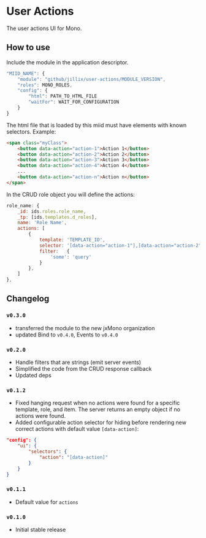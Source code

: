 User Actions
============

The user actions UI for Mono.

## How to use

Include the module in the application descriptor.

```js
"MIID_NAME": {
    "module": "github/jillix/user-actions/MODULE_VERSION",
    "roles": MONO_ROLES,
    "config": {
        "html": PATH_TO_HTML_FILE
        "waitFor": WAIT_FOR_CONFIGURATION
    }
}
```

The html file that is loaded by this miid must have elements with known selectors. Example:

```html
<span class="myClass">
    <button data-action="action-1">Action 1</button>
    <button data-action="action-2">Action 2</button>
    <button data-action="action-3">Action 3</button>
    <button data-action="action-4">Action 4</button>
    ...
    <button data-action="action-n">Action n</button>
</span>
```

In the CRUD role object you will define the actions:

```js
role_name: {
    _id: ids.roles.role_name,
    _tp: [ids.templates.d_roles],
    name: 'Role Name',
    actions: [
        {
            template: 'TEMPLATE_ID',
            selector: '[data-action="action-1"],[data-action="action-2"]',
            filter:   {
                'some': 'query'
            }
        },
    ]
},
```

## Changelog

### `v0.3.0`
 - transferred the module to the new jxMono organization
 - updated Bind to `v0.4.0`, Events to `v0.4.0`

### `v0.2.0`
 - Handle filters that are strings (emit server events)
 - Simplified the code from the CRUD response callback
 - Updated deps

### `v0.1.2`
 - Fixed hanging request when no actions were found for a specific template, role, and item. The server returns an empty object if no actions were found.
 - Added configurable action selector for hiding before rendering new correct actions with default value `[data-action]`:

```json
"config": {
    "ui": {
        "selectors": {
            "action": "[data-action]"
        }
    }
}
```

### `v0.1.1`
 - Default value for `actions`

### `v0.1.0`
 - Initial stable release

